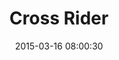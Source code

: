 ---
layout: post
title:  "Cross Rider"
number: "75"
date:   2015-03-16 08:00:30
large-image: "https://farm9.staticflickr.com/8702/16827796562_8ac0ce26df_k.jpg"
---